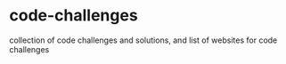 # code-challenges
collection of code challenges and solutions, and list of websites for code challenges
